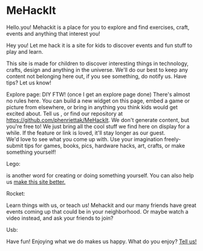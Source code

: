 MeHackIt
========
Hello.you! 
Mehackit is a place for you to explore and find exercises, craft, events and anything that interest you! 




Hey you! 
Let me hack it is a site for kids to discover events and fun stuff to play and learn. 


This site is made for children to discover interesting things in technology, crafts, design and anything in the 
universe. We'll do our best to keep any content not belonging here out, if you see something, do notify us. 
Have tips? Let us know! 

Explore page: DIY FTW! (once I get an explore page done)
There's almost no rules here. You can build a new widget on this page, embed a game or picture from elsewhere, or bring in 
anything you think kids would get excited about. Tell us , or find our repository
at https://github.com/phenriettak/MeHackIt. 
We don't generate content, but you're free to! We just bring all the cool stuff we find here on display for a while. 
If the feature or link is loved, it'll stay longer as our guest.  
We'd love to see what you come up with. Use your imagination freely- submit tips for games, 
books, pics, hardware hacks, art, crafts, or make something yourself! 


Lego:

<p> <Hacking> is another word for creating or doing something yourself. 
You can also help us <a href="https://github.com/phenriettak/MeHackIt"> make this site better.</a> </p>


Rocket: <p> Learn things with us, or teach us! Mehackit and our many friends have great events coming up 
that could be in your neighborhood. Or maybe watch a video instead, and ask your friends to join? </p>

Usb: <p> Have fun! Enjoying what we do makes us happy. What do you enjoy? <a href="mailto:contact@mehackit.org">Tell us!</a></p>

